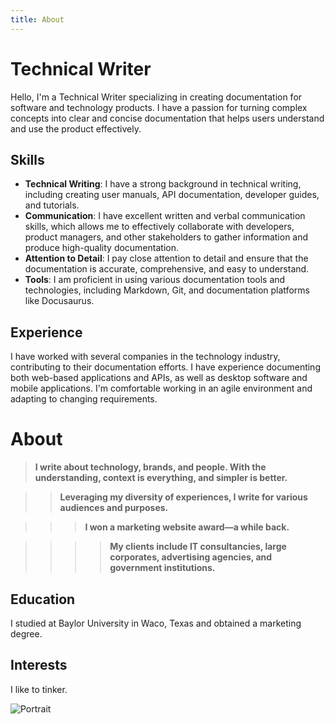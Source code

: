 ```yaml
---
title: About
---
```


# Technical Writer

Hello, I'm a Technical Writer specializing in creating documentation for software and technology products. I have a passion for turning complex concepts into clear and concise documentation that helps users understand and use the product effectively.

## Skills

- **Technical Writing**: I have a strong background in technical writing, including creating user manuals, API documentation, developer guides, and tutorials.
- **Communication**: I have excellent written and verbal communication skills, which allows me to effectively collaborate with developers, product managers, and other stakeholders to gather information and produce high-quality documentation.
- **Attention to Detail**: I pay close attention to detail and ensure that the documentation is accurate, comprehensive, and easy to understand.
- **Tools**: I am proficient in using various documentation tools and technologies, including Markdown, Git, and documentation platforms like Docusaurus.

## Experience

I have worked with several companies in the technology industry, contributing to their documentation efforts. I have experience documenting both web-based applications and APIs, as well as desktop software and mobile applications. I'm comfortable working in an agile environment and adapting to changing requirements.

# About

> **I write about technology, brands, and people. With the understanding, context is everything, and simpler is better.**

>> **Leveraging my diversity of experiences, I write for various audiences and purposes.**

>>> **I won a marketing website award—a while back.**

>>>> **My clients include IT consultancies, large corporates, advertising agencies, and government institutions.**

## Education

I studied at Baylor University in Waco, Texas and obtained a marketing degree.

## Interests

I like to tinker.

![Portrait](/img/Me2.png)